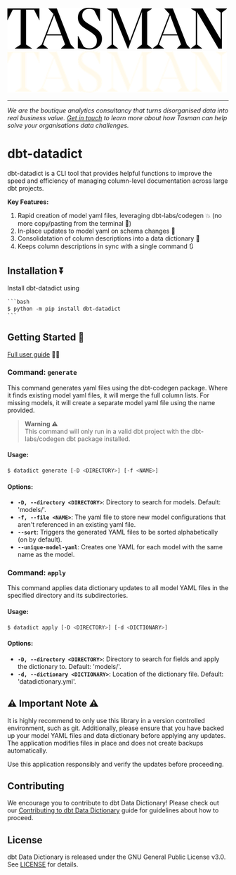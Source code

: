 [![tasman_logo][tasman_wordmark_black]][tasman_website_light_mode]
[![tasman_logo][tasman_wordmark_cream]][tasman_website_dark_mode]

---

*We are the boutique analytics consultancy that turns disorganised data into real business value. [Get in touch](https://tasman.ai/contact/) to learn more about how Tasman can help solve your organisations data challenges.*

# dbt-datadict

dbt-datadict is a CLI tool that provides helpful functions to improve the speed and efficiency of managing column-level documentation across large dbt projects.

**Key Features:**

1. Rapid creation of model yaml files, leveraging dbt-labs/codegen 💥 (no more copy/pasting from the terminal 🙌)
2. In-place updates to model yaml on schema changes 🧙
3. Consolidatation of column descriptions into a data dictionary 📓
4. Keeps column descriptions in sync with a single command 🔃

## Installation ⏬

Install dbt-datadict using
    
    ```bash
    $ python -m pip install dbt-datadict
    ```

## Getting Started 🚀

[Full user guide](docs/user_guide.md) 🧑‍🏫

### Command: `generate`

This command generates yaml files using the dbt-codegen package. Where it finds existing model yaml files, it will merge the full column lists. For missing models, it will create a separate model yaml file using the name provided.

> **Warning ⚠️**  
> This command will only run in a valid dbt project with the dbt-labs/codegen dbt package installed.

#### **Usage:**
```bash
$ datadict generate [-D <DIRECTORY>] [-f <NAME>] 
```

#### **Options:**

- **`-D, --directory <DIRECTORY>`**: Directory to search for models. Default: 'models/'.
- **`-f, --file <NAME>`**: The yaml file to store new model configurations that aren't referenced in an existing yaml file.
- **`--sort`**: Triggers the generated YAML files to be sorted alphabetically (on by default). 
- **`--unique-model-yaml`**: Creates one YAML for each model with the same name as the model.

### Command: **`apply`**

This command applies data dictionary updates to all model YAML files in the specified directory and its subdirectories.

#### **Usage:**
```bash
$ datadict apply [-D <DIRECTORY>] [-d <DICTIONARY>] 
```

#### **Options:**

- **`-D, --directory <DIRECTORY>`**: Directory to search for fields and apply the dictionary to. Default: 'models/'.
- **`-d, --dictionary <DICTIONARY>`**: Location of the dictionary file. Default: 'datadictionary.yml'.

## ⚠️ Important Note ⚠️

It is highly recommend to only use this library in a version controlled environment, such as git. Additionally, please ensure that you have backed up your model YAML files and data dictionary before applying any updates. The application modifies files in place and does not create backups automatically.

Use this application responsibly and verify the updates before proceeding.

## Contributing
We encourage you to contribute to dbt Data Dictionary! Please check out our [Contributing to dbt Data Dictionary](CONTRIBUTING.md) guide for guidelines about how to proceed.

## License

dbt Data Dictionary is released under the GNU General Public License v3.0. See [LICENSE](LICENSE) for details.

[tasman_website_dark_mode]: https://tasman.ai#gh-dark-mode-only
[tasman_website_light_mode]: https://tasman.ai#gh-light-mode-only
[tasman_wordmark_cream]: https://raw.githubusercontent.com/TasmanAnalytics/.github/master/images/tasman_wordmark_cream_500.png#gh-dark-mode-only
[tasman_wordmark_black]: https://raw.githubusercontent.com/TasmanAnalytics/.github/master/images/tasman_wordmark_black_500.png#gh-light-mode-only